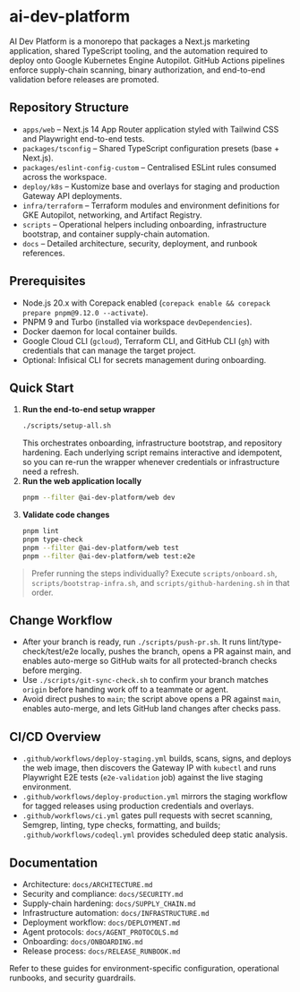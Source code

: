 # ai-dev-platform

AI Dev Platform is a monorepo that packages a Next.js marketing application, shared TypeScript tooling, and the automation required to deploy onto Google Kubernetes Engine Autopilot. GitHub Actions pipelines enforce supply-chain scanning, binary authorization, and end-to-end validation before releases are promoted.

## Repository Structure

- `apps/web` – Next.js 14 App Router application styled with Tailwind CSS and Playwright end-to-end tests.
- `packages/tsconfig` – Shared TypeScript configuration presets (base + Next.js).
- `packages/eslint-config-custom` – Centralised ESLint rules consumed across the workspace.
- `deploy/k8s` – Kustomize base and overlays for staging and production Gateway API deployments.
- `infra/terraform` – Terraform modules and environment definitions for GKE Autopilot, networking, and Artifact Registry.
- `scripts` – Operational helpers including onboarding, infrastructure bootstrap, and container supply-chain automation.
- `docs` – Detailed architecture, security, deployment, and runbook references.

## Prerequisites

- Node.js 20.x with Corepack enabled (`corepack enable && corepack prepare pnpm@9.12.0 --activate`).
- PNPM 9 and Turbo (installed via workspace `devDependencies`).
- Docker daemon for local container builds.
- Google Cloud CLI (`gcloud`), Terraform CLI, and GitHub CLI (`gh`) with credentials that can manage the target project.
- Optional: Infisical CLI for secrets management during onboarding.

## Quick Start

1. **Run the end-to-end setup wrapper**
   ```bash
   ./scripts/setup-all.sh
   ```
   This orchestrates onboarding, infrastructure bootstrap, and repository hardening. Each underlying script remains interactive and idempotent, so you can re-run the wrapper whenever credentials or infrastructure need a refresh.
2. **Run the web application locally**
   ```bash
   pnpm --filter @ai-dev-platform/web dev
   ```
3. **Validate code changes**
   ```bash
   pnpm lint
   pnpm type-check
   pnpm --filter @ai-dev-platform/web test
   pnpm --filter @ai-dev-platform/web test:e2e
   ```

> Prefer running the steps individually? Execute `scripts/onboard.sh`, `scripts/bootstrap-infra.sh`, and `scripts/github-hardening.sh` in that order.

## Change Workflow

- After your branch is ready, run `./scripts/push-pr.sh`. It runs lint/type-check/test/e2e locally, pushes the branch, opens a PR against main, and enables auto-merge so GitHub waits for all protected-branch checks before merging.
- Use `./scripts/git-sync-check.sh` to confirm your branch matches `origin` before handing work off to a teammate or agent.
- Avoid direct pushes to `main`; the script above opens a PR against `main`, enables auto-merge, and lets GitHub land changes after checks pass.

## CI/CD Overview

- `.github/workflows/deploy-staging.yml` builds, scans, signs, and deploys the web image, then discovers the Gateway IP with `kubectl` and runs Playwright E2E tests (`e2e-validation` job) against the live staging environment.
- `.github/workflows/deploy-production.yml` mirrors the staging workflow for tagged releases using production credentials and overlays.
- `.github/workflows/ci.yml` gates pull requests with secret scanning, Semgrep, linting, type checks, formatting, and builds; `.github/workflows/codeql.yml` provides scheduled deep static analysis.

## Documentation

- Architecture: `docs/ARCHITECTURE.md`
- Security and compliance: `docs/SECURITY.md`
- Supply-chain hardening: `docs/SUPPLY_CHAIN.md`
- Infrastructure automation: `docs/INFRASTRUCTURE.md`
- Deployment workflow: `docs/DEPLOYMENT.md`
- Agent protocols: `docs/AGENT_PROTOCOLS.md`
- Onboarding: `docs/ONBOARDING.md`
- Release process: `docs/RELEASE_RUNBOOK.md`

Refer to these guides for environment-specific configuration, operational runbooks, and security guardrails.
